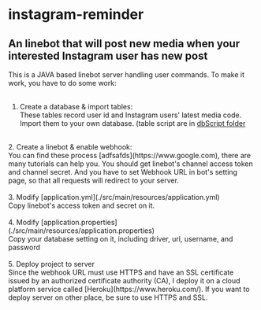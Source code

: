 # instagram-reminder
An linebot that will post new media when your interested Instagram user has new post
--------------------------------------------------------------------------------------

This is a JAVA based linebot server handling user commands. To make it work, you have to do some work:</br>
</br>
1. Create a database & import tables:</br>
These tables record user id and Instagram users' latest media code. Import them to your own database. (table script are in [dbScript folder](./src/main/webapp/dbScript)</br>
</br>
2. Create a linebot & enable webhook:</br>
You can find these process [adfsafds](https://www.google.com), there are many tutorials can help you. 
You should get linebot's channel access token and channel secret. And you have to set Webhook URL in bot's setting page, so that all requests will redirect to your server. </br>
</br>
3. Modify [application.yml](./src/main/resources/application.yml)</br>
Copy linebot's access token and secret on it.</br>
</br>
4. Modify [application.properties](./src/main/resources/application.properties)</br>
Copy your database setting on it, including driver, url, username, and password</br>
</br>
5. Deploy project to server</br>
Since the webhook URL must use HTTPS and have an SSL certificate issued by an authorized certificate authority (CA), I deploy it on a cloud platform service called [Heroku](https://www.heroku.com/). If you want to deploy server on other place, be sure to use HTTPS and SSL.</br>
  
